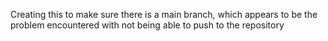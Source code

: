 Creating this to make sure there is a main branch, which appears to be the problem encountered with not being able to push to the repository